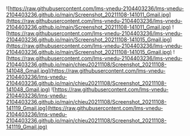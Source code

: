 ![https://raw.githubusercontent.com/lms-vnedu-2104403236/lms-vnedu-2104403236.github.io/main/Screenshot_20211108-141011_Gmail.jpg](https://raw.githubusercontent.com/lms-vnedu-2104403236/lms-vnedu-2104403236.github.io/main/Screenshot_20211108-141011_Gmail.jpg)
![https://raw.githubusercontent.com/lms-vnedu-2104403236/lms-vnedu-2104403236.github.io/main/Screenshot_20211108-141015_Gmail.jpg](https://raw.githubusercontent.com/lms-vnedu-2104403236/lms-vnedu-2104403236.github.io/main/Screenshot_20211108-141015_Gmail.jpg)
![https://raw.githubusercontent.com/lms-vnedu-2104403236/lms-vnedu-2104403236.github.io/main/chieu20211108/Screenshot_20211108-141048_Gmail.jpg](https://raw.githubusercontent.com/lms-vnedu-2104403236/lms-vnedu-2104403236.github.io/main/chieu20211108/Screenshot_20211108-141048_Gmail.jpg)
![https://raw.githubusercontent.com/lms-vnedu-2104403236/lms-vnedu-2104403236.github.io/main/chieu20211108/Screenshot_20211108-141119_Gmail.jpg](https://raw.githubusercontent.com/lms-vnedu-2104403236/lms-vnedu-2104403236.github.io/main/chieu20211108/Screenshot_20211108-141119_Gmail.jpg)
